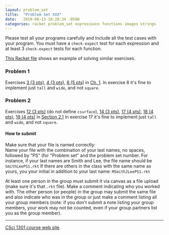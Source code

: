 ```yaml
---
layout: problem_set
title:  "Problem Set XXX"
date:   2019-08-13 10:28:34 -0500
categories: racket problem_set expressions functions images strings
---
```


Please test all your programs carefully and include all the test cases
with your program. You must have a `check-expect` test for each
expression and at least 3 `check-expect` tests for each function.

[This Racket file](../examples/pset1_sample.rkt) shows an example of
solving similar exercises.

### Problem 1

Exercises [3 (3
pts)](https://htdp.org/2018-01-06/Book/part_one.html#%28counter._%28exercise._arith-s1%29%29),
[4 (3
pts)](https://htdp.org/2018-01-06/Book/part_one.html#%28counter._%28exercise._arith-s2%29%29),
[8 (5
pts)](https://htdp.org/2018-01-06/Book/part_one.html#%28counter._%28exercise._arith-b2%29%29)
in [Ch. 1](https://htdp.org/2018-01-06/Book/part_one.html). In exercise
8 it\'s fine to implement just `tall` and `wide`, and not `square`.

### Problem 2

Exercises [12 (3
pts)](https://htdp.org/2018-01-06/Book/part_one.html#%28counter._%28exercise._fun1%29%29)
(do not define `csurface`), [14 (3
pts)](https://htdp.org/2018-01-06/Book/part_one.html#%28counter._%28exercise._fun3%29%29),
[17 (4
pts)](https://htdp.org/2018-01-06/Book/part_one.html#%28counter._%28exercise._fun10%29%29),
[18 (4
pts)](https://htdp.org/2018-01-06/Book/part_one.html#%28counter._%28exercise._fun10a%29%29),
[19 (4
pts)](https://htdp.org/2018-01-06/Book/part_one.html#%28counter._%28exercise._fun10b%29%29)
in [Section
2.1](https://htdp.org/2018-01-06/Book/part_one.html#%28part._sec~3afuncs%29)
In exercise 17 it\'s fine to implement just `tall` and `wide`, and not
`square`.

#### How to submit

Make sure that your file is named correctly:\
Name your file with the combination of your last names, no spaces,
followed by \"PS\" (for \"Problem set\" and the problem set number. For
instance, if your last names are Smith and Lee, the file name should be
`SmithLeePS1.rkt` If there are others in the class with the same name as
yours, you your initial in addition to your last name:
`MSmithJLeePS1.rkt`

At least one person in the group must submit it via canvas as a file
upload (make sure it\'s that `.rkt` file). Make a comment indicating who
you worked with. The other person (or people) in the group may submit
the same file and also indicate who was in the group or just make a
comment listing all your group members (note: if you don\'t submit a
note listing your group members, your work may not be counted, even if
your group partners list you as the group member).

------------------------------------------------------------------------

[CSci 1301 course web site](../index.html).
